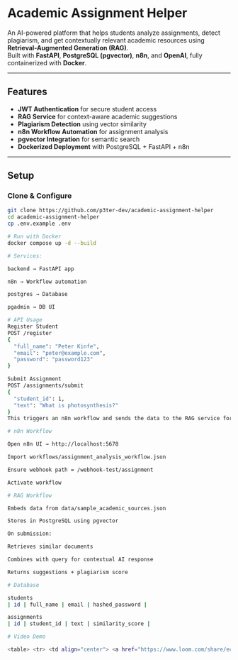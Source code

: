 # Academic Assignment Helper

An AI-powered platform that helps students analyze assignments, detect plagiarism, and get contextually relevant academic resources using **Retrieval-Augmented Generation (RAG)**.  
Built with **FastAPI**, **PostgreSQL (pgvector)**, **n8n**, and **OpenAI**, fully containerized with **Docker**.

---

## Features
- **JWT Authentication** for secure student access  
- **RAG Service** for context-aware academic suggestions  
- **Plagiarism Detection** using vector similarity  
- **n8n Workflow Automation** for assignment analysis  
- **pgvector Integration** for semantic search  
- **Dockerized Deployment** with PostgreSQL + FastAPI + n8n  

---

## Setup

### Clone & Configure
```bash
git clone https://github.com/p3ter-dev/academic-assignment-helper
cd academic-assignment-helper
cp .env.example .env

# Run with Docker
docker compose up -d --build

# Services:

backend → FastAPI app

n8n → Workflow automation

postgres → Database

pgadmin → DB UI

# API Usage
Register Student
POST /register
{
  "full_name": "Peter Kinfe",
  "email": "peter@example.com",
  "password": "password123"
}

Submit Assignment
POST /assignments/submit
{
  "student_id": 1,
  "text": "What is photosynthesis?"
}
This triggers an n8n workflow and sends the data to the RAG service for analysis.

# n8n Workflow

Open n8n UI → http://localhost:5678

Import workflows/assignment_analysis_workflow.json

Ensure webhook path = /webhook-test/assignment

Activate workflow

# RAG Workflow

Embeds data from data/sample_academic_sources.json

Stores in PostgreSQL using pgvector

On submission:

Retrieves similar documents

Combines with query for contextual AI response

Returns suggestions + plagiarism score

# Database

students
| id | full_name | email | hashed_password |

assignments
| id | student_id | text | similarity_score |

# Video Demo

<table> <tr> <td align="center"> <a href="https://www.loom.com/share/ec0e514e23e143c3858dc7169016a2b2?sid=f3929bbf-9f9b-42c0-add7-2aa650130d21" target="_blank"> <img src="https://cdn.loom.com/sessions/thumbnails/ec0e514e23e143c3858dc7169016a2b2-with-play.gif" width="400" alt="Loom Demo 1"/> </a> <br/> <strong>Demo 1</strong> <br/> <sub>Assignment submission → n8n trigger → RAG analysis</sub> </td> <td align="center"> <a href="https://www.loom.com/share/b908889c0f2845b3b5373b8f86c33a9f?sid=eb7ea1cd-80f3-41d0-8902-e48ce1d0aa32" target="_blank"> <img src="https://cdn.loom.com/sessions/thumbnails/b908889c0f2845b3b5373b8f86c33a9f-with-play.gif" width="400" alt="Loom Demo 2"/> </a> <br/> <strong>Demo 2</strong> <br/> <sub>Shows how semantic similarity scoring works in action</sub> </td> </tr> </table>
